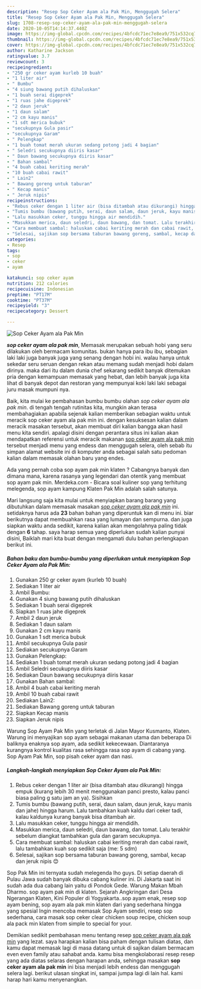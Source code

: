 ```yaml
---
description: "Resep Sop Ceker Ayam ala Pak Min, Menggugah Selera"
title: "Resep Sop Ceker Ayam ala Pak Min, Menggugah Selera"
slug: 1708-resep-sop-ceker-ayam-ala-pak-min-menggugah-selera
date: 2020-10-05T14:14:37.440Z
image: https://img-global.cpcdn.com/recipes/4bfcdc71ec7e8ea9/751x532cq70/sop-ceker-ayam-ala-pak-min-foto-resep-utama.jpg
thumbnail: https://img-global.cpcdn.com/recipes/4bfcdc71ec7e8ea9/751x532cq70/sop-ceker-ayam-ala-pak-min-foto-resep-utama.jpg
cover: https://img-global.cpcdn.com/recipes/4bfcdc71ec7e8ea9/751x532cq70/sop-ceker-ayam-ala-pak-min-foto-resep-utama.jpg
author: Katharine Jackson
ratingvalue: 3.7
reviewcount: 3
recipeingredient:
- "250 gr ceker ayam kurleb 10 buah"
- "1 liter air"
- " Bumbu"
- "4 siung bawang putih dihaluskan"
- "1 buah serai digeprek"
- "1 ruas jahe digeprek"
- "2 daun jeruk"
- "1 daun salam"
- "2 cm kayu manis"
- "1 sdt merica bubuk"
- "secukupnya Gula pasir"
- "secukupnya Garam"
- " Pelengkap"
- "1 buah tomat merah ukuran sedang potong jadi 4 bagian"
- " Seledri secukupnya diiris kasar"
- " Daun bawang secukupnya diiris kasar"
- " Bahan sambal"
- "4 buah cabai keriting merah"
- "10 buah cabai rawit"
- " Lain2"
- " Bawang goreng untuk taburan"
- " Kecap manis"
- " Jeruk nipis"
recipeinstructions:
- "Rebus ceker dengan 1 liter air (bisa ditambah atau dikurangi) hingga empuk (kurang lebih 30 menit menggunakan panci presto, kalau panci biasa paling g satu jam an ya). Sisihkan"
- "Tumis bumbu (bawang putih, serai, daun salam, daun jeruk, kayu manis dan jahe) hingga harum. Lalu tambahkan kuah kaldu dari ceker tadi, kalau kaldunya kurang banyak bisa ditambah air."
- "Lalu masukkan ceker, tunggu hingga air mendidih."
- "Masukkan merica, daun seledri, daun bawang, dan tomat. Lalu terakhir sebelum diangkat tambahkan gula dan garam secukupnya."
- "Cara membuat sambal: haluskan cabai keriting merah dan cabai rawit, lalu tambahkan kuah sop sedikit saja (me: 5 sdm)"
- "Selesai, sajikan sop bersama taburan bawang goreng, sambal, kecap dan jeruk nipis 😊"
categories:
- Resep
tags:
- sop
- ceker
- ayam

katakunci: sop ceker ayam 
nutrition: 212 calories
recipecuisine: Indonesian
preptime: "PT17M"
cooktime: "PT37M"
recipeyield: "3"
recipecategory: Dessert

---
```



![Sop Ceker Ayam ala Pak Min](https://img-global.cpcdn.com/recipes/4bfcdc71ec7e8ea9/751x532cq70/sop-ceker-ayam-ala-pak-min-foto-resep-utama.jpg)

<b><i>sop ceker ayam ala pak min</i></b>, Memasak merupakan sebuah hobi yang seru dilakukan oleh bermacam komunitas. bukan hanya para ibu ibu, sebagian laki laki juga banyak juga yang senang dengan hobi ini. walau hanya untuk sekedar seru seruan dengan rekan atau memang sudah menjadi hobi dalam dirinya. maka dari itu dalam dunia chef sekarang sedikit banyak ditemukan pria dengan kemampuan memasak yang hebat, dan lebih banyak juga kita lihat di banyak depot dan restoran yang mempunyai koki laki laki sebagai juru masak mumpuni nya.

Baik, kita mulai ke pembahasan bumbu bumbu olahan <i>sop ceker ayam ala pak min</i>. di tengah tengah rutinitas kita, mungkin akan terasa membahagiakan apabila sejenak kalian memberikan sebagian waktu untuk meracik sop ceker ayam ala pak min ini. dengan kesuksesan kalian dalam meracik masakan tersebut, akan membuat diri kalian bangga akan hasil menu kita sendiri. apalagi disini dengan perantara situs ini kalian akan mendapatkan referensi untuk meracik makanan <u>sop ceker ayam ala pak min</u> tersebut menjadi menu yang endess dan menggugah selera, oleh sebab itu simpan alamat website ini di komputer anda sebagai salah satu pedoman kalian dalam memasak olahan baru yang endes.

Ada yang pernah coba sop ayam pak min klaten ? Cabangnya banyak dan dimana mana, karena rasanya yang legendari dan otentik yang membuat sop ayam pak min. Merdeka.com - Bicara soal kuliner sop yang terhitung melegenda, sop ayam kampung Klaten Pak Min adalah salah satunya.


Mari langsung saja kita mulai untuk menyiapkan barang barang yang dibutuhkan dalam memasak masakan <u><i>sop ceker ayam ala pak min</i></u> ini. setidaknya harus ada <b>23</b> bahan bahan yang diperuntuk kan di menu ini. biar berikutnya dapat membuahkan rasa yang lumayan dan sempurna. dan juga siapkan waktu anda sedikit, karena kalian akan mengolahnya paling tidak dengan <b>6</b> tahap. saya harap semua yang diperlukan sudah kalian punyai disini, Baiklah mari kita buat dengan mengamati dulu bahan perlengkapan berikut ini.

<!--inarticleads1-->

##### Bahan baku dan bumbu-bumbu yang diperlukan untuk menyiapkan Sop Ceker Ayam ala Pak Min:

1. Gunakan 250 gr ceker ayam (kurleb 10 buah)
1. Sediakan 1 liter air
1. Ambil  Bumbu:
1. Gunakan 4 siung bawang putih dihaluskan
1. Sediakan 1 buah serai digeprek
1. Siapkan 1 ruas jahe digeprek
1. Ambil 2 daun jeruk
1. Sediakan 1 daun salam
1. Gunakan 2 cm kayu manis
1. Gunakan 1 sdt merica bubuk
1. Ambil secukupnya Gula pasir
1. Sediakan secukupnya Garam
1. Gunakan  Pelengkap:
1. Sediakan 1 buah tomat merah ukuran sedang potong jadi 4 bagian
1. Ambil  Seledri secukupnya diiris kasar
1. Sediakan  Daun bawang secukupnya diiris kasar
1. Gunakan  Bahan sambal:
1. Ambil 4 buah cabai keriting merah
1. Ambil 10 buah cabai rawit
1. Sediakan  Lain2:
1. Sediakan  Bawang goreng untuk taburan
1. Siapkan  Kecap manis
1. Siapkan  Jeruk nipis


Warung Sop Ayam Pak Min yang terletak di Jalan Mayor Kusmanto, Klaten. Warung ini menyajikan sop ayam sebagai makanan utama dan beberapa Di baliknya enaknya sop ayam, ada sedikit kekecewaan. Diantaranya kurangnya kontrol kualitas rasa sehingga rasa sop ayam di cabang yang. Sop Ayam Pak Min, sop pisah ceker ayam dan nasi. 

<!--inarticleads2-->

##### Langkah-langkah menyiapkan Sop Ceker Ayam ala Pak Min:

1. Rebus ceker dengan 1 liter air (bisa ditambah atau dikurangi) hingga empuk (kurang lebih 30 menit menggunakan panci presto, kalau panci biasa paling g satu jam an ya). Sisihkan
1. Tumis bumbu (bawang putih, serai, daun salam, daun jeruk, kayu manis dan jahe) hingga harum. Lalu tambahkan kuah kaldu dari ceker tadi, kalau kaldunya kurang banyak bisa ditambah air.
1. Lalu masukkan ceker, tunggu hingga air mendidih.
1. Masukkan merica, daun seledri, daun bawang, dan tomat. Lalu terakhir sebelum diangkat tambahkan gula dan garam secukupnya.
1. Cara membuat sambal: haluskan cabai keriting merah dan cabai rawit, lalu tambahkan kuah sop sedikit saja (me: 5 sdm)
1. Selesai, sajikan sop bersama taburan bawang goreng, sambal, kecap dan jeruk nipis 😊


Sop Pak Min ini ternyata sudah melegenda lho guys. Di setiap daerah di Pulau Jawa sudah banyak dibuka cabang kuliner ini. Di Jakarta saat ini sudah ada dua cabang lain yaitu di Pondok Gede. Warung Makan Mbah Dharmo. sop ayam pak min di klaten. Sejarah Angkringan dari Desa Ngerangan Klaten, Kini Populer di Yogyakarta..sop ayam enak, resep sop ayam bening, sop ayam ala pak min klaten dari yang sederhana hingga yang spesial Ingin mencoba memasak Sop Ayam sendiri, resep sop sederhana, cara masak sop ceker clear chicken soup recipe, chicken soup ala pack min klaten from simple to special for your. 

Demikian sedikit pembahasan menu tentang resep <u>sop ceker ayam ala pak min</u> yang lezat. saya harapkan kalian bisa paham dengan tulisan diatas, dan kamu dapat memasak lagi di masa datang untuk di sajikan dalam bermacam even even family atau sahabat anda. kamu bisa mengkolaborasi resep resep yang ada diatas selaras dengan harapan anda, sehingga masakan <b>sop ceker ayam ala pak min</b> ini bisa menjadi lebih endess dan menggugah selera lagi. berikut ulasan singkat ini, sampai jumpa lagi di lain hal. kami harap hari kamu menyenangkan.
